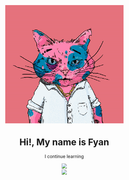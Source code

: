 
<p align="center">
<img src="https://raw.githubusercontent.com/rstsfyn/my_porto/main/img/profile/cat.webp">
</p>

<div align="center">
  <h1>Hi!, My name is Fyan</h1>
</div>

<p align="center">
I continue learning
</p>


<div align="center">
  <a href="https://github.com/rstsfyn">
  <img height="150em" src="https://github-readme-stats.vercel.app/api/top-langs/?username=rstsfyn&layout=compact&langs_count=20&theme=dracula"/>
</div>

<div align="center">
  <img height="187em" src="https://github-readme-stats.vercel.app/api?username=rstsfyn&show_icons=true&theme=white&include_all_commits=true&count_private=true&theme=dracula"/>
</div>

